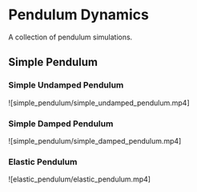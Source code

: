 # Pendulum Dynamics

A collection of pendulum simulations.

## Simple Pendulum

### Simple Undamped Pendulum
![simple_pendulum/simple_undamped_pendulum.mp4]

### Simple Damped Pendulum
![simple_pendulum/simple_damped_pendulum.mp4]

### Elastic Pendulum

![elastic_pendulum/elastic_pendulum.mp4]

